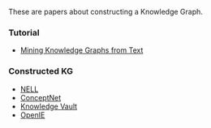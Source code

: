 These are papers about constructing a Knowledge Graph.

### Tutorial
  - [Mining Knowledge Graphs from Text](https://kgtutorial.github.io/)
### Constructed KG
  - [NELL]()
  - [ConceptNet]()
  - [Knowledge Vault]()
  - [OpenIE]()
